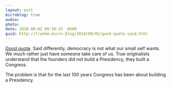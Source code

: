 ```yaml
---
layout: post
microblog: true
audio: 
photo: 
date: 2018-08-02 09:39:33 -0500
guid: http://frankm.micro.blog/2018/08/02/good-quote-said.html
---
```

[Good quote](https://john.philpin.com/2018/03/31/as-democracy-is.html). Said differently, democracy is not what our small self wants. We much rather just have someone take care of us. True originalists understand that the founders did not build a Presidency, they built a Congress. 

The problem is that for the last 100 years Congress has been about building a Presidency.
